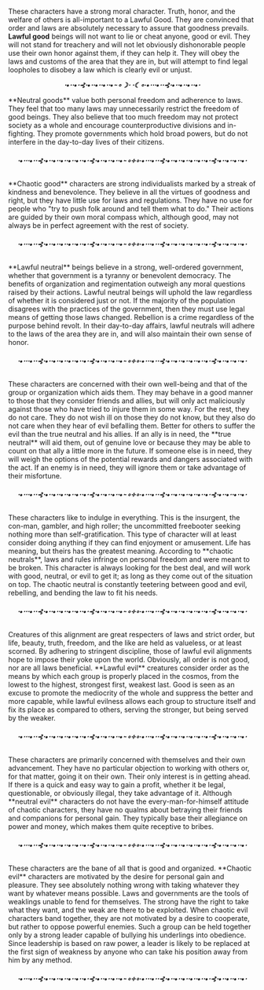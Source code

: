 These characters have a strong moral character. Truth, honor, and the welfare of others is all-important to a Lawful Good. They are convinced that order and laws are absolutely necessary to assure that goodness prevails. **Lawful good** beings will not want to lie or cheat anyone, good or evil. They will not stand for treachery and will not let obviously dishonorable people use their own honor against them, if they can help it. They will obey the laws and customs of the area that they are in, but will attempt to find legal loopholes to disobey a law which is clearly evil or unjust.  
<p style="text-align:center; color:rgb(var(--ctp-teal));"><b><i>⋅•⋅⋅•⋅⊰⋅•⋅⋅•⋅⋅•⋅⋅•⋅∙∘☽⋅ ⋅☾∘∙•⋅⋅⋅•⋅⋅⊰⋅•⋅⋅•⋅⋅•⋅⋅•⋅</i></b></p>
**Neutral goods** value both personal freedom and adherence to laws. They feel that too many laws may unnecessarily restrict the freedom of good beings. They also believe that too much freedom may not protect society as a whole and encourage counterproductive divisions and in-fighting. They promote governments which hold broad powers, but do not interfere in the day-to-day lives of their citizens.  
<p style="text-align:center; color:rgb(var(--ctp-teal));"><b><i>⋅•⋅⋅⋅•⋅⋅⊰⋅•⋅⋅•⋅⋅•⋅⋅•⋅⋅•⋅⋅•⋅⊰⋅•⋅⋅•⋅⋅•⋅⋅•⋅∙∘༓∘∙•⋅⋅⋅•⋅⋅⊰⋅•⋅⋅•⋅⋅•⋅⋅•⋅⋅•⋅⋅•⋅⊰⋅•⋅⋅•⋅⋅•⋅⋅•⋅</i></b></p>
**Chaotic good** characters are strong individualists marked by a streak of kindness and benevolence. They believe in all the virtues of goodness and right, but they have little use for laws and regulations. They have no use for people who "try to push folk around and tell them what to do." Their actions are guided by their own moral compass which, although good, may not always be in perfect agreement with the rest of society.  
<p style="text-align:center; color:rgb(var(--ctp-teal));"><b><i>⋅•⋅⋅⋅•⋅⋅⊰⋅•⋅⋅•⋅⋅•⋅⋅•⋅⋅•⋅⋅•⋅⊰⋅•⋅⋅•⋅⋅•⋅⋅•⋅∙∘༓∘∙•⋅⋅⋅•⋅⋅⊰⋅•⋅⋅•⋅⋅•⋅⋅•⋅⋅•⋅⋅•⋅⊰⋅•⋅⋅•⋅⋅•⋅⋅•⋅</i></b></p>
**Lawful neutral** beings believe in a strong, well-ordered government, whether that government is a tyranny or benevolent democracy. The benefits of organization and regimentation outweigh any moral questions raised by their actions. Lawful neutral beings will uphold the law regardless of whether it is considered just or not. If the majority of the population disagrees with the practices of the government, then they must use legal means of getting those laws changed. Rebellion is a crime regardless of the purpose behind revolt. In their day-to-day affairs, lawful neutrals will adhere to the laws of the area they are in, and will also maintain their own sense of honor.  
<p style="text-align:center; color:rgb(var(--ctp-teal));"><b><i>⋅•⋅⋅⋅•⋅⋅⊰⋅•⋅⋅•⋅⋅•⋅⋅•⋅⋅•⋅⋅•⋅⊰⋅•⋅⋅•⋅⋅•⋅⋅•⋅∙∘༓∘∙•⋅⋅⋅•⋅⋅⊰⋅•⋅⋅•⋅⋅•⋅⋅•⋅⋅•⋅⋅•⋅⊰⋅•⋅⋅•⋅⋅•⋅⋅•⋅</i></b></p>
These characters are concerned with their own well-being and that of the group or organization which aids them. They may behave in a good manner to those that they consider friends and allies, but will only act maliciously against those who have tried to injure them in some way. For the rest, they do not care. They do not wish ill on those they do not know, but they also do not care when they hear of evil befalling them. Better for others to suffer the evil than the true neutral and his allies. If an ally is in need, the **true neutral** will aid them, out of genuine love or because they may be able to count on that ally a little more in the future. If someone else is in need, they will weigh the options of the potential rewards and dangers associated with the act. If an enemy is in need, they will ignore them or take advantage of their misfortune.  
<p style="text-align:center; color:rgb(var(--ctp-teal));"><b><i>⋅•⋅⋅⋅•⋅⋅⊰⋅•⋅⋅•⋅⋅•⋅⋅•⋅⋅•⋅⋅•⋅⊰⋅•⋅⋅•⋅⋅•⋅⋅•⋅∙∘༓∘∙•⋅⋅⋅•⋅⋅⊰⋅•⋅⋅•⋅⋅•⋅⋅•⋅⋅•⋅⋅•⋅⊰⋅•⋅⋅•⋅⋅•⋅⋅•⋅</i></b></p>
These characters like to indulge in everything. This is the insurgent, the con-man, gambler, and high roller; the uncommitted freebooter seeking nothing more than self-gratification. This type of character will at least consider doing anything if they can find enjoyment or amusement. Life has meaning, but theirs has the greatest meaning. According to **chaotic neutrals**, laws and rules infringe on personal freedom and were meant to be broken. This character is always looking for the best deal, and will work with good, neutral, or evil to get it; as long as they come out of the situation on top. The chaotic neutral is constantly teetering between good and evil, rebelling, and bending the law to fit his needs.  
<p style="text-align:center; color:rgb(var(--ctp-teal));"><b><i>⋅•⋅⋅⋅•⋅⋅⊰⋅•⋅⋅•⋅⋅•⋅⋅•⋅⋅•⋅⋅•⋅⊰⋅•⋅⋅•⋅⋅•⋅⋅•⋅∙∘༓∘∙•⋅⋅⋅•⋅⋅⊰⋅•⋅⋅•⋅⋅•⋅⋅•⋅⋅•⋅⋅•⋅⊰⋅•⋅⋅•⋅⋅•⋅⋅•⋅</i></b></p>
Creatures of this alignment are great respecters of laws and strict order, but life, beauty, truth, freedom, and the like are held as valueless, or at least scorned. By adhering to stringent discipline, those of lawful evil alignments hope to impose their yoke upon the world. Obviously, all order is not good, nor are all laws beneficial. **Lawful evil** creatures consider order as the means by which each group is properly placed in the cosmos, from the lowest to the highest, strongest first, weakest last. Good is seen as an excuse to promote the mediocrity of the whole and suppress the better and more capable, while lawful evilness allows each group to structure itself and fix its place as compared to others, serving the stronger, but being served by the weaker.  
<p style="text-align:center; color:rgb(var(--ctp-teal));"><b><i>⋅•⋅⋅⋅•⋅⋅⊰⋅•⋅⋅•⋅⋅•⋅⋅•⋅⋅•⋅⋅•⋅⊰⋅•⋅⋅•⋅⋅•⋅⋅•⋅∙∘༓∘∙•⋅⋅⋅•⋅⋅⊰⋅•⋅⋅•⋅⋅•⋅⋅•⋅⋅•⋅⋅•⋅⊰⋅•⋅⋅•⋅⋅•⋅⋅•⋅</i></b></p>
These characters are primarily concerned with themselves and their own advancement. They have no particular objection to working with others or, for that matter, going it on their own. Their only interest is in getting ahead. If there is a quick and easy way to gain a profit, whether it be legal, questionable, or obviously illegal, they take advantage of it. Although **neutral evil** characters do not have the every-man-for-himself attitude of chaotic characters, they have no qualms about betraying their friends and companions for personal gain. They typically base their allegiance on power and money, which makes them quite receptive to bribes.  
<p style="text-align:center; color:rgb(var(--ctp-teal));"><b><i>⋅•⋅⋅⋅•⋅⋅⊰⋅•⋅⋅•⋅⋅•⋅⋅•⋅⋅•⋅⋅•⋅⊰⋅•⋅⋅•⋅⋅•⋅⋅•⋅∙∘༓∘∙•⋅⋅⋅•⋅⋅⊰⋅•⋅⋅•⋅⋅•⋅⋅•⋅⋅•⋅⋅•⋅⊰⋅•⋅⋅•⋅⋅•⋅⋅•⋅</i></b></p>
These characters are the bane of all that is good and organized. **Chaotic evil** characters are motivated by the desire for personal gain and pleasure. They see absolutely nothing wrong with taking whatever they want by whatever means possible. Laws and governments are the tools of weaklings unable to fend for themselves. The strong have the right to take what they want, and the weak are there to be exploited. When chaotic evil characters band together, they are not motivated by a desire to cooperate, but rather to oppose powerful enemies. Such a group can be held together only by a strong leader capable of bullying his underlings into obedience. Since leadership is based on raw power, a leader is likely to be replaced at the first sign of weakness by anyone who can take his position away from him by any method.
<p style="text-align:center; color:rgb(var(--ctp-teal));"><b><i>⋅•⋅⋅⋅•⋅⋅⊰⋅•⋅⋅•⋅⋅•⋅⋅•⋅⋅•⋅⋅•⋅⊰⋅•⋅⋅•⋅⋅•⋅⋅•⋅∙∘༓∘∙•⋅⋅⋅•⋅⋅⊰⋅•⋅⋅•⋅⋅•⋅⋅•⋅⋅•⋅⋅•⋅⊰⋅•⋅⋅•⋅⋅•⋅⋅•⋅</i></b></p>